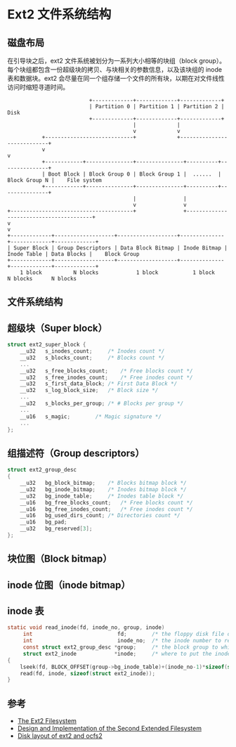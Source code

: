# Ext2 文件系统结构

## 磁盘布局

在引导块之后，ext2 文件系统被划分为一系列大小相等的块组（block group）。每个块组都包含一份超级块的拷贝、与块相关的参数信息，以及该块组的 inode 表和数据块。ext2 会尽量在同一个组存储一个文件的所有块，以期在对文件线性访问时缩短寻道时间。

```graph
                          +-------------+-------------+-------------+
                          | Partition 0 | Partition 1 | Partition 2 |    Disk
                          +-------------+-------------+-------------+
                                        |             |
                                        v             v
           +----------------------------+             +----------------------------+
           v                                                                       v
           +------------+---------------+---------------+----------+---------------+
           | Boot Block | Block Group 0 | Block Group 1 |  ......  | Block Group N |    File system
           +------------+---------------+---------------+----------+---------------+
                                        |               |
                                        v               v
+---------------------------------------+               +----------------------------------------+
v                                                                                                v
+-------------+-------------------+-------------------+--------------+-------------+-------------+
| Super Block | Group Descriptors | Data Block Bitmap | Inode Bitmap | Inode Table | Data Blocks |    Block Group
+-------------+-------------------+-------------------+--------------+-------------+-------------+
    1 block          N blocks            1 block           1 block       N blocks      N blocks
```

## 文件系统结构

## 超级块（Super block）

```c
struct ext2_super_block {
	__u32	s_inodes_count;		/* Inodes count */
	__u32	s_blocks_count;		/* Blocks count */
	...
	__u32	s_free_blocks_count;	/* Free blocks count */
	__u32	s_free_inodes_count;	/* Free inodes count */
	__u32	s_first_data_block;	/* First Data Block */
	__u32	s_log_block_size;	/* Block size */
	...
	__u32	s_blocks_per_group;	/* # Blocks per group */
	...
	__u16	s_magic;		/* Magic signature */
	...
};
```

## 组描述符（Group descriptors）

```c
struct ext2_group_desc
{
	__u32	bg_block_bitmap;	/* Blocks bitmap block */
	__u32	bg_inode_bitmap;	/* Inodes bitmap block */
	__u32	bg_inode_table;		/* Inodes table block */
	__u16	bg_free_blocks_count;	/* Free blocks count */
	__u16	bg_free_inodes_count;	/* Free inodes count */
	__u16	bg_used_dirs_count;	/* Directories count */
	__u16	bg_pad;
	__u32	bg_reserved[3];
};
```

## 块位图（Block bitmap）

## inode 位图（inode bitmap）

## inode 表

```c
static void read_inode(fd, inode_no, group, inode)
     int                           fd;        /* the floppy disk file descriptor */
     int                           inode_no;  /* the inode number to read  */
     const struct ext2_group_desc *group;     /* the block group to which the inode belongs */
     struct ext2_inode            *inode;     /* where to put the inode */
{
	lseek(fd, BLOCK_OFFSET(group->bg_inode_table)+(inode_no-1)*sizeof(struct ext2_inode), SEEK_SET);
	read(fd, inode, sizeof(struct ext2_inode));
}

```

## 参考

* [The Ext2 Filesystem](http://cs.smith.edu/~nhowe/Teaching/csc262/oldlabs/ext2.html)
* [Design and Implementation of the Second Extended Filesystem](http://e2fsprogs.sourceforge.net/ext2intro.html)
* [Disk layout of ext2 and ocfs2](https://oss.oracle.com/projects/ocfs2/dist/documentation/disklayout.pdf)